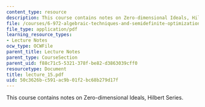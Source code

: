 ```yaml
---
content_type: resource
description: This course contains notes on Zero-dimensional Ideals, Hilbert Series.
file: /courses/6-972-algebraic-techniques-and-semidefinite-optimization-spring-2006/50c3626bc591ac9b01f2bc68b279d17f_lecture_15.pdf
file_type: application/pdf
learning_resource_types:
- Lecture Notes
ocw_type: OCWFile
parent_title: Lecture Notes
parent_type: CourseSection
parent_uid: f88c71c5-5321-378f-be82-d3863039cff0
resourcetype: Document
title: lecture_15.pdf
uid: 50c3626b-c591-ac9b-01f2-bc68b279d17f
---
```

This course contains notes on Zero-dimensional Ideals, Hilbert Series.

